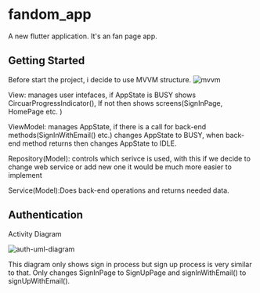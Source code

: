 # fandom_app

A new flutter application. It's an fan page app.

## Getting Started
Before start the project, i decide to use MVVM structure.
![mvvm](https://user-images.githubusercontent.com/32385870/113514652-9bf3ea80-9578-11eb-8d65-e91a38a2d9c5.png)

View: manages user intefaces, if AppState is BUSY shows CircuarProgressIndicator(), If not then shows screens(SignInPage, HomePage etc. )

ViewModel: manages AppState, if there is a call for back-end methods(SignInWithEmail() etc.) changes AppState to BUSY, when back-end method returns then changes AppState to IDLE. 

Repository(Model): controls which serivce is used, with this if we decide to change web service or add new one it would be much more easier to implement

Service(Model):Does back-end operations and returns needed data.

## Authentication

Activity Diagram

![auth-uml-diagram](https://user-images.githubusercontent.com/32385870/113705623-53f2d600-96e6-11eb-98c7-1614e01c981a.png)

This diagram only shows sign in process but sign up process is very similar to that. Only changes SignInPage to SignUpPage and signInWithEmail() to signUpWithEmail().


